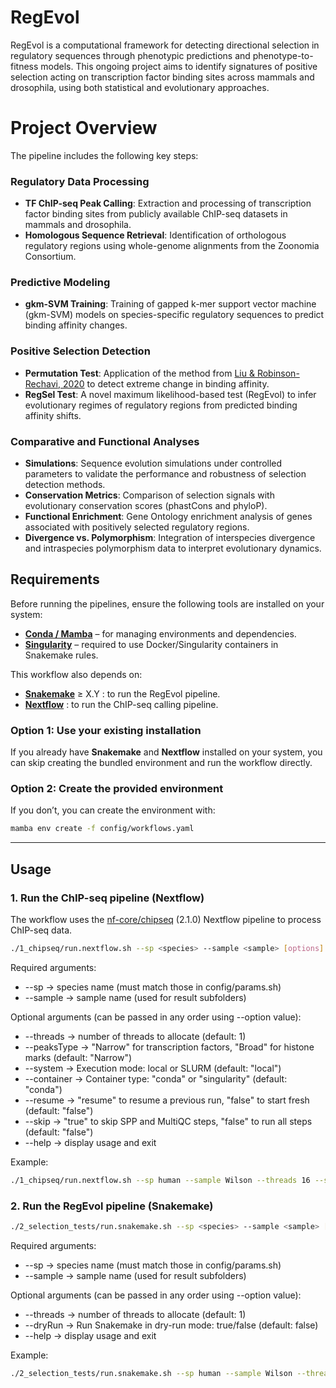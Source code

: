 # RegEvol

RegEvol is a computational framework for detecting directional selection in regulatory sequences through phenotypic predictions and phenotype-to-fitness models. This ongoing project aims to identify signatures of positive selection acting on transcription factor binding sites across mammals and drosophila, using both statistical and evolutionary approaches.

# Project Overview
The pipeline includes the following key steps:

### Regulatory Data Processing
- **TF ChIP-seq Peak Calling**: Extraction and processing of transcription factor binding sites from publicly available ChIP-seq datasets in mammals and drosophila.
- **Homologous Sequence Retrieval**: Identification of orthologous regulatory regions using whole-genome alignments from the Zoonomia Consortium.

### Predictive Modeling
- **gkm-SVM Training**: Training of gapped k-mer support vector machine (gkm-SVM) models on species-specific regulatory sequences to predict binding affinity changes.

### Positive Selection Detection
- **Permutation Test**: Application of the method from [Liu & Robinson-Rechavi, 2020](https://www.science.org/doi/full/10.1126/sciadv.abc9863) to detect extreme change in binding affinity.
- **RegSel Test**: A novel maximum likelihood-based test (RegEvol) to infer evolutionary regimes of regulatory regions from predicted binding affinity shifts.

### Comparative and Functional Analyses
- **Simulations**: Sequence evolution simulations under controlled parameters to validate the performance and robustness of selection detection methods.
- **Conservation Metrics**: Comparison of selection signals with evolutionary conservation scores (phastCons and phyloP).
- **Functional Enrichment**: Gene Ontology enrichment analysis of genes associated with positively selected regulatory regions.
- **Divergence vs. Polymorphism**: Integration of interspecies divergence and intraspecies polymorphism data to interpret evolutionary dynamics.

## Requirements

Before running the pipelines, ensure the following tools are installed on your system:

- **[Conda / Mamba](https://docs.conda.io/en/latest/)** – for managing environments and dependencies.
- **[Singularity](https://sylabs.io/docs/)** – required to use Docker/Singularity containers in Snakemake rules.

This workflow also depends on:

- **[Snakemake](https://snakemake.readthedocs.io/)** ≥ X.Y : to run the RegEvol pipeline.
- **[Nextflow](https://www.nextflow.io/)** : to run the ChIP-seq calling pipeline.

### Option 1: Use your existing installation  
If you already have **Snakemake** and **Nextflow** installed on your system, you can skip creating the bundled environment and run the workflow directly.

### Option 2: Create the provided environment  
If you don’t, you can create the environment with:
```bash
mamba env create -f config/workflows.yaml
```

---

## Usage

### 1. Run the ChIP-seq pipeline (Nextflow)

The workflow uses the [nf-core/chipseq](https://nf-co.re/chipseq) (2.1.0) Nextflow pipeline to process ChIP-seq data.

```bash
./1_chipseq/run.nextflow.sh --sp <species> --sample <sample> [options]
```

Required arguments:
- --sp → species name (must match those in config/params.sh)
- --sample → sample name (used for result subfolders)

Optional arguments (can be passed in any order using --option value):
- --threads → number of threads to allocate (default: 1)
- --peaksType → "Narrow" for transcription factors, "Broad" for histone marks (default: "Narrow")
- --system → Execution mode: local or SLURM (default: "local")
- --container → Container type: "conda" or "singularity" (default: "conda")
- --resume → "resume" to resume a previous run, "false" to start fresh (default: "false")
- --skip → "true" to skip SPP and MultiQC steps, "false" to run all steps (default: "false")
- --help → display usage and exit

Example:
```bash
./1_chipseq/run.nextflow.sh --sp human --sample Wilson --threads 16 --system SLURM --container singularity
```

### 2. Run the RegEvol pipeline (Snakemake)

```bash
./2_selection_tests/run.snakemake.sh --sp <species> --sample <sample> [options]
```

Required arguments:
- --sp → species name (must match those in config/params.sh)
- --sample → sample name (used for result subfolders)

Optional arguments (can be passed in any order using --option value):
- --threads → number of threads to allocate (default: 1)
- --dryRun → Run Snakemake in dry-run mode: true/false (default: false)
- --help → display usage and exit

Example:
```bash
./2_selection_tests/run.snakemake.sh --sp human --sample Wilson --threads 10 --dryRun true
```
